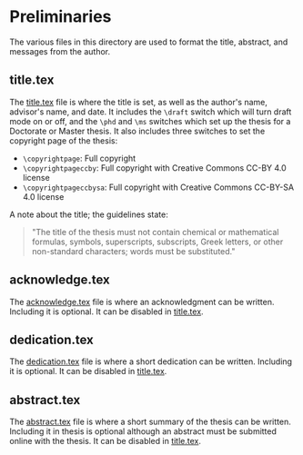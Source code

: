 # Preliminaries

The various files in this directory are used to format the title, abstract,
and messages from the author.

## title.tex

The [title.tex](title.tex) file is where the title is set, as well as the
author's name, advisor's name, and date. It includes the `\draft` switch
which will turn draft mode on or off, and the `\phd` and `\ms` switches which
set up the thesis for a Doctorate or Master thesis. It also includes three
switches to set the copyright page of the thesis:

- `\copyrightpage`: Full copyright
- `\copyrightpageccby`: Full copyright with Creative Commons CC-BY 4.0 license
- `\copyrightpageccbysa`: Full copyright with Creative Commons CC-BY-SA 4.0 license

A note about the title; the guidelines state:

> "The title of the thesis must not contain chemical or mathematical formulas,
> symbols, superscripts, subscripts, Greek letters, or other non-standard
> characters; words must be substituted."

## acknowledge.tex

The [acknowledge.tex](acknowledge.tex) file is where an acknowledgment can be
written. Including it is optional. It can be disabled in
[title.tex](title.tex).

## dedication.tex

The [dedication.tex](dedication.tex) file is where a short dedication can be
written. Including it is optional. It can be disabled in
[title.tex](title.tex).

## abstract.tex

The [abstract.tex](abstract.tex) file is where a short summary of the thesis
can be written. Including it in thesis is optional although an abstract must
be submitted online with the thesis. It can be disabled in
[title.tex](title.tex).
